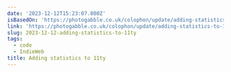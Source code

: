 ```yaml
---
date: '2023-12-12T15:23:07.000Z'
isBasedOn: 'https://photogabble.co.uk/colophon/update/adding-statistics-to-11ty/'
link: 'https://photogabble.co.uk/colophon/update/adding-statistics-to-11ty/'
slug: 2023-12-12-adding-statistics-to-11ty
tags:
  - code
  - IndieWeb
title: Adding statistics to 11ty
---
```


